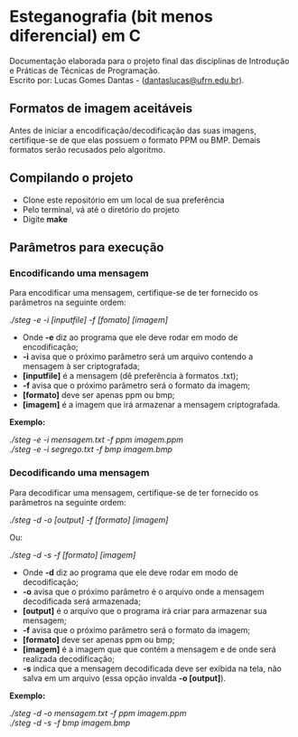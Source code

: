 # Esteganografia (bit menos diferencial) em C
Documentação elaborada para o projeto final das disciplinas de Introdução e Práticas de Técnicas de Programação.  
Escrito por: Lucas Gomes Dantas - (dantaslucas@ufrn.edu.br).

## Formatos de imagem aceitáveis

Antes de iniciar a encodificação/decodificação das suas imagens, certifique-se de que elas possuem o formato PPM ou BMP.
Demais formatos serão recusados pelo algoritmo.

## Compilando o projeto

* Clone este repositório em um local de sua preferência
* Pelo terminal, vá até o diretório do projeto
* Digite **make**

## Parâmetros para execução

### Encodificando uma mensagem

Para encodificar uma mensagem, certifique-se de ter fornecido os parâmetros na seguinte ordem:

*./steg -e -i [inputfile] -f [fomato] [imagem]*

* Onde **-e** diz ao programa que ele deve rodar em modo de encodificação;
* **-i** avisa que o próximo parâmetro será um arquivo contendo a mensagem à ser criptografada;
* **[inputfile]** é a mensagem (dê preferência à formatos .txt);
* **-f** avisa que o próximo parâmetro será o formato da imagem;
* **[formato]** deve ser apenas ppm ou bmp;
* **[imagem]** é a imagem que irá armazenar a mensagem criptografada.

**Exemplo:**

*./steg -e -i mensagem.txt -f ppm imagem.ppm*  
*./steg -e -i segrego.txt -f bmp imagem.bmp*

### Decodificando uma mensagem

Para decodificar uma mensagem, certifique-se de ter fornecido os parâmetros na seguinte ordem:

*./steg -d -o [output] -f [formato] [imagem]*

Ou:

*./steg -d -s -f [formato] [imagem]*

* Onde **-d** diz ao programa que ele deve rodar em modo de decodificação;
* **-o** avisa que o próximo parâmetro é o arquivo onde a mensagem decodificada será armazenada;
* **[output]** é o arquivo que o programa irá criar para armazenar sua mensagem;
* **-f** avisa que o próximo parâmetro será o formato da imagem;
* **[formato]** deve ser apenas ppm ou bmp;
* **[imagem]** é a imagem que que contém a mensagem e de onde será realizada decodificação;
* **-s** indica que a mensagem decodificada deve ser exibida na tela, não salva em um arquivo (essa opção invalda **-o [output]**).

**Exemplo:**

*./steg -d -o mensagem.txt -f ppm imagem.ppm*  
*./steg -d -s -f bmp imagem.bmp*
